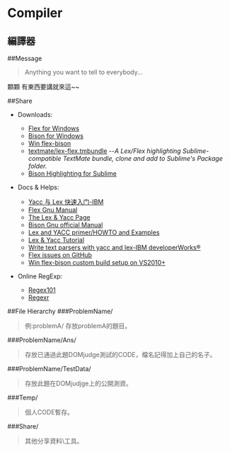 # Compiler
## 編譯器

##Message
>Anything you want to tell to everybody...

顆顆 有東西要講就來這~~

##Share
* Downloads:
  * [Flex for Windows](http://gnuwin32.sourceforge.net/packages/flex.htm)
  * [Bison for Windows](http://gnuwin32.sourceforge.net/packages/bison.htm)
  * [Win flex-bison](https://sourceforge.net/projects/winflexbison/)
  * [textmate/lex-flex.tmbundle](https://github.com/textmate/lex-flex.tmbundle) --_A Lex/Flex highlighting Sublime-compatible TextMate bundle, clone and add to Sublime's Package folder._
  * [Bison Highlighting for Sublime](https://packagecontrol.io/packages/Bison)
  
* Docs & Helps:
  * [Yacc 与 Lex 快速入门-IBM](https://www.ibm.com/developerworks/cn/linux/sdk/lex/index.html)
  * [Flex Gnu Manual](https://www.google.com.tw/url?sa=t&rct=j&q=&esrc=s&source=web&cd=1&cad=rja&uact=8&ved=0ahUKEwjCsaSq29DSAhUKvbwKHUSiBnIQFggaMAA&url=ftp%3A%2F%2Fftp.gnu.org%2Fold-gnu%2FManuals%2Fflex-2.5.4%2Fhtml_mono%2Fflex.html&usg=AFQjCNG2EUfOrK23D-o29g1DJHfO7gmnDA&sig2=qCNDg6MBNmu3kvi_7lnGJQ)
  * [The Lex & Yacc Page](http://dinosaur.compilertools.net/)
  * [Bison Gnu official Manual](https://www.gnu.org/software/bison/manual/bison.html)
  * [Lex and YACC primer/HOWTO and Examples](https://ds9a.nl/lex-yacc/cvs/lex-yacc-howto.html)
  * [Lex & Yacc Tutorial](http://epaperpress.com/lexandyacc/)
  * [Write text parsers with yacc and lex-IBM developerWorks®](https://www.ibm.com/developerworks/aix/tutorials/au-lexyacc/)
  * [Flex issues on GitHub](https://github.com/westes/flex/issues)
  * [Win flex-bison custom build setup on VS2010+](https://sourceforge.net/p/winflexbison/wiki/Visual%20Studio%20custom%20build%20rules/)
* Online RegExp:
  * [Regex101](https://regex101.com/)
  * [Regexr](http://regexr.com/)
  
##File Hierarchy
###ProblemName/
>例:problemA/ 存放problemA的題目。

###ProblemName/Ans/
>存放已通過此題DOMjudge測試的CODE，檔名記得加上自己的名子。

###ProblemName/TestData/
>存放此題在DOMjudjge上的公開測資。

###Temp/
>個人CODE暫存。

###Share/
>其他分享資料\工具。
